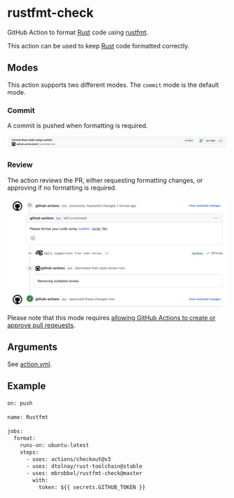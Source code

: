# rustfmt-check

GitHub Action to format [Rust] code using [rustfmt].

This action can be used to keep [Rust] code formatted correctly.

## Modes

This action supports two different modes. The `commit` mode is the default mode.

### Commit

A commit is pushed when formatting is required.

![Commit mode](images/commit.png)

### Review

The action reviews the PR, either requesting formatting changes, or approving if no formatting is required.

![Review mode](images/review.png)

Please note that this mode requires [allowing GitHub Actions to create or approve pull reqeuests](https://docs.github.com/en/repositories/managing-your-repositorys-settings-and-features/enabling-features-for-your-repository/managing-github-actions-settings-for-a-repository#preventing-github-actions-from-creating-or-approving-pull-requests).

## Arguments

See [action.yml](./action.yml).

## Example

```
on: push

name: Rustfmt

jobs:
  format:
    runs-on: ubuntu-latest
    steps:
      - uses: actions/checkout@v3
      - uses: dtolnay/rust-toolchain@stable
      - uses: mbrobbel/rustfmt-check@master
        with:
          token: ${{ secrets.GITHUB_TOKEN }}
```

[rust]: https://github.com/rust-lang/rust
[rustfmt]: https://github.com/rust-lang/rustfmt
